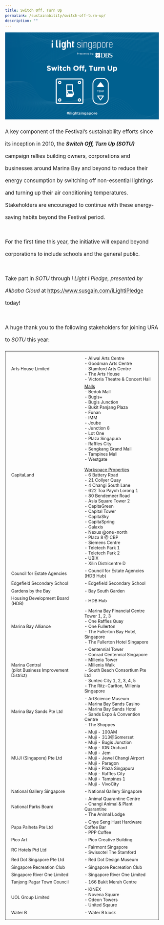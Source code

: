 ```yaml
---
title: Switch Off, Turn Up
permalink: /sustainability/switch-off-turn-up/
description: ""
---
```

![](/images/Sustainability/ilight%20switch%20off%20turn%20up%20(1)-03.png)
<p style="font-size:17px; line-height:40px">A key component of the Festival’s sustainability efforts since its inception in 2010, the <b><i>Switch Off, Turn Up (SOTU)</i></b> campaign rallies building owners, corporations and businesses around Marina Bay and beyond to reduce their energy consumption by switching off non-essential lightings and turning up their air conditioning temperatures. Stakeholders are encouraged to continue with these energy-saving habits beyond the Festival period.
<br><br>
For the first time this year, the initiative will expand beyond corporations to include schools and the general public. 
<br><br>
Take part in <i>SOTU</i> through <i>i Light i Pledge, presented by Alibaba Cloud</i> at <a target="_blank" href="https://www.susgain.com/iLightiPledge">https://www.susgain.com/iLightiPledge</a> today!
<br><br>
A huge thank you to the following stakeholders for joining URA to&nbsp;<i>SOTU</i> this year:<br>
<table style="width:100%; border:1px solid black; border-collapse:separate; padding:10px">
<tbody>
<tr><td style="width:50%">Arts House Limited</td><td style="width:50%"> - Aliwal Arts Centre<br> - Goodman Arts Centre<br> - Stamford Arts Centre<br> - The Arts House<br> - Victoria Theatre &amp; Concert Hall</td></tr>

<tr><td style="width:50%">
	CapitaLand</td><td style="width:50%"> <u>Malls</u><br> 
- Bedok Mall<br> 
- Bugis+<br> 
- Bugis Junction<br> 
- Bukit Panjang Plaza<br> 
- Funan<br> 
- IMM<br> 
- Jcube<br> 
- Junction 8<br> 
- Lot One<br> 
- Plaza Singapura<br>
- Raffles City<br> 
- Sengkang Grand Mall<br> 
- Tampines Mall<br> 
- Westgate<br><br>
	<u> Workspace Properties</u><br>
- 6 Battery Road<br>
- 21 Collyer Quay<br>
- 4 Changi South Lane<br>
- 622 Toa Payoh Lorong 1<br>
- 80 Bendemeer Road<br>
- Asia Square Tower 2<br>
- CapitaGreen<br>
- Capital Tower<br>
- CapitaSky<br>
- CapitaSpring<br>
- Galaxis<br>
- Nexus @one-north<br>
- Plaza 8 @ CBP<br>
- Siemens Centre<br>
- Teletech Park 1<br>
- Teletech Park 2<br>
- UBIX<br>
- Xilin Districentre D</td></tr>

<tr><td style="width:50%">
Council for Estate Agencies</td><td style="width:50%"> - Council for Estate Agencies (HDB Hub)</td></tr>

<tr><td style="width:50%">
Edgefield Secondary School</td><td style="width:50%">- Edgefield Secondary School</td></tr>

<tr><td style="width:50%">
Gardens by the Bay</td><td style="width:50%">- Bay South Garden</td></tr>
	
<tr><td style="width:50%">Housing Development Board (HDB)</td><td style="width:50%">- HDB Hub</td></tr>

<tr><td style="width:50%">
Marina Bay Alliance</td><td style="width:50%">
- Marina Bay Financial Centre Tower 1, 2, 3<br>
- One Raffles Quay<br>
- One Fullerton<br>
- The Fullerton Bay Hotel, Singapore<br>
- The Fullerton Hotel Singapore</td></tr>
	
<tr><td style="width:50%">Marina Central<br>
(pilot Business Improvement District)</td><td style="width:50%">
- Centennial Tower<br>
- Conrad Centennial Singapore<br>
- Millenia Tower<br>
- Millenia Walk<br>
- South Beach Consortium Pte Ltd<br>
- Suntec City 1, 2, 3, 4, 5<br>
- The Ritz-Carlton, Millenia Singapore</td></tr>

<tr><td style="width:50%">Marina Bay Sands Pte Ltd</td><td style="width:50%">
- ArtScience Museum<br>
- Marina Bay Sands Casino<br>
- Marina Bay Sands Hotel<br>
- Sands Expo &amp; Convention Centre<br>
- The Shoppes</td></tr>

<tr><td style="width:50%">MUJI (Singapore) Pte Ltd</td><td style="width:50%">
- Muji - 100AM<br>
- Muji - 313@Somerset<br>
- Muji - Bugis Junction<br>
- Muji - ION Orchard<br>
- Muji - Jem<br>
- Muji - Jewel Changi Airport<br>
- Muji - Paragon<br>
- Muji - Plaza Singapura<br>
- Muji - Raffles City<br>
- Muji - Tampines 1<br>
- Muji - VivoCity</td></tr>

<tr><td style="width:50%">National Gallery Singapore</td><td style="width:50%">- National Gallery Singapore</td></tr>

<tr><td style="width:50%">National Parks Board</td><td style="width:50%">
- Animal Quarantine Centre<br>
- Changi Animal &amp; Plant Quarantine<br>
- The Animal Lodge</td></tr>

<tr><td style="width:50%">Papa Palheta Pte Ltd</td><td style="width:50%">
- Chye Seng Huat Hardware Coffee Bar<br>
- PPP Coffee</td></tr>

<tr><td style="width:50%">Pico Art</td><td style="width:50%">- Pico Creative Building</td></tr>

<tr><td style="width:50%">RC Hotels Ptd Ltd</td><td style="width:50%">- Fairmont Singapore<br>
- Swissotel The Stamford</td></tr>
	
<tr><td style="width:50%">Red Dot Singapore Pte Ltd</td><td style="width:50%">- Red Dot Design Museum</td></tr>
<tr><td style="width:50%">Singapore Recreation Club</td><td style="width:50%">- Singapore Recreation Club</td></tr>
	
	
<tr><td style="width:50%">Singapore River One Limited</td><td style="width:50%">- Singapore River One Limited</td></tr>

<tr><td style="width:50%">Tanjong Pagar Town Council</td><td style="width:50%">- 166 Bukit Merah Centre</td></tr>

<tr><td style="width:50%">UOL Group Limited</td><td style="width:50%">
- KINEX<br>
- Novena Square<br>
- Odeon Towers<br>
- United Sqaure</td></tr>

<tr><td style="width:50%">Water B</td><td style="width:50%">
- Water B kiosk</td></tr>
</tbody></table></p><p></p>